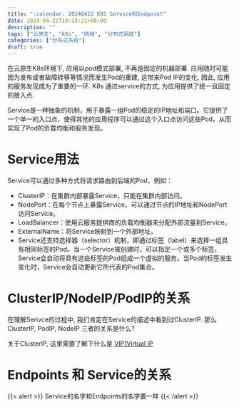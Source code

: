 ```yaml
---
title: ":calendar: 20240422 K8S Service和Endpoint"
date: 2024-04-22T19:24:21+08:00
description: ""
tags: ["云原生", "k8s", "网络", "分布式调度"]
categories: ["分布式系统"]
draft: true
---
```


在云原生K8s环境下, 应用以pod模式部署, 不再是固定的机器部署. 应用随时可能因为发布或者故障转移等情况而发生Pod的重建, 这带来Pod IP的变化, 因此, 应用的服务发现成为了重要的一环.  K8s 通过service的方式, 为应用提供了统一且固定的接入点.

Service是一种抽象的机制，用于暴露一组Pod的稳定的IP地址和端口。它提供了一个单一的入口点，使得其他的应用程序可以通过这个入口点访问这些Pod，从而实现了Pod的负载均衡和服务发现。

# Service用法
Service可以通过多种方式将请求路由到后端的Pod，例如：

- ClusterIP：在集群内部暴露Service，只能在集群内部访问。
- NodePort：在每个节点上暴露Service，可以通过节点的IP地址和NodePort访问Service。
- LoadBalancer：使用云服务提供商的负载均衡器来分配外部流量到Service。
- ExternalName：将Service映射到一个外部地址。
- Service还支持选择器（selector）机制，即通过标签（label）来选择一组具有相同标签的Pod。当一个Service被创建时，可以指定一个或多个标签，Service会自动将具有这些标签的Pod组成一个虚拟的服务。当Pod的标签发生变化时，Service会自动更新它所代表的Pod集合。


# ClusterIP/NodeIP/PodIP的关系
在理解Serivce的过程中, 我们肯定在Service的描述中看到过ClusterIP. 那么ClusterIP, PodIP, NodeIP 三者的关系是什么?


关于ClusterIP, 这里需要了解下什么是 [VIP(Virtual IP](../2-network-vip)



# Endpoints 和 Service的关系
{{< alert >}}
Service的名字和Endpoints的名字要一样
{{< /alert >}}